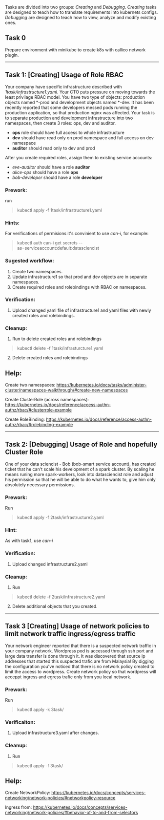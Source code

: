 Tasks are divided into two groups: *Creating* and *Debugging*.
*Creating* tasks are designed to teach how to translate requirements into kubernets configs. *Debugging* are designed to teach how to view, analyze and modify existing ones.

## Task 0

Prepare environment with minikube to create k8s with callico network plugin.

---

## Task 1: [Creating] Usage of Role RBAC

Your company have specific infrastructure described with *1task/infrastructure1.yaml*. Your CTO puts pressure on moving towards the least privilage RBAC model. You have two type of objects: production objects named *-prod and development objects named *-dev. It has been recently reported that some developers messed pods running the production application, so that production nginx was affected. Your task is to separate production and development infrastructure into two namespaces, then create 3 roles: ops, dev and auditor. 

* **ops** role should have full access to whole infrastructure
* **dev** should have read only on prod namespace and full access on dev namespace
* **auditor** should read only to dev and prod

After you create required roles, assign them to existing service accounts: 

* *eve-auditor* should have a role **auditor**
* *alice-ops* should have a role **ops**
* *bob-developer* should have a role **developer**

### Prework:
run
> kubectl apply -f 1task/infrastructure1.yaml

### Hints:
For verifications of permisions it's convinient to use *can-i*, for example:
> kubectl auth can-i get secrets --as=serviceaccount:default:datasciencist

### Sugested workflow:
1. Create two namespaces.
2. Update infrastructure1 so that prod and dev objects are in separate namespaces.
3. Create required roles and rolebindings with RBAC on namespaces.

### Verification:
1. Upload changed yaml file of infrastructure1 and yaml files with newly created roles and rolebindings.

### Cleanup:
1. Run to delete created roles and rolebindings
> kubectl delete -f 1task/infrasturcture1.yaml
2. Delete created roles and rolebindings

## Help:
Create two namespaces:
https://kubernetes.io/docs/tasks/administer-cluster/namespaces-walkthrough/#create-new-namespaces

Create ClusterRole (across namespaces):
https://kubernetes.io/docs/reference/access-authn-authz/rbac/#clusterrole-example

Create RoleBinding:
https://kubernetes.io/docs/reference/access-authn-authz/rbac/#rolebinding-example

---

## Task 2: [Debugging] Usage of Role and hopefully Cluster Role

One of your data sciencist - Bob (bob-smart service account), has created ticket that he can't scale his development of a spark cluster. By scaling he means runing more spark-workers, look into datasciencist role and adjust his permission so that he will be able to do what he wants to, give him only absolutely necessary permissions.

### Prework:
Run
> kubectl apply -f 2task/infrastructure2.yaml

### Hint:
As with task1, use *can-i*

### Verification:
1. Upload changed infrastructure2.yaml

### Cleanup:
1. Run
> kubectl delete -f 2task/infrastructure2.yaml
2. Delete additional objects that you created.

---

## Task 3 [Creating] Usage of network policies to limit network traffic ingress/egress traffic

Your network engineer reported that there is a suspected network traffic in your company network. Wordpress pod is accessed through ssh port and large data transfer is done through it. It was discovered that source ip addresses that started this suspected trafic are from Malaysia! By digging the configuration you've noticed that there is no network policy created to limit the access to wordpress. Create network policy so that wordpress will acceppt ingress and egress trafic only from you local network.

### Prework:
Run
> kubectl apply -k 3task/

### Verificaiton:
1. Upload infrastructure3.yaml after changes.

### Cleanup:
1. Run
> kubectl apply -f 3task/

## Help:
Create NetworkPolicy:
https://kubernetes.io/docs/concepts/services-networking/network-policies/#networkpolicy-resource

Ingress from:
https://kubernetes.io/docs/concepts/services-networking/network-policies/#behavior-of-to-and-from-selectors
